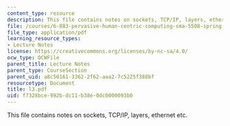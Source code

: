 ```yaml
---
content_type: resource
description: This file contains notes on sockets, TCP/IP, layers, ethernet etc.
file: /courses/6-883-pervasive-human-centric-computing-sma-5508-spring-2006/f7328bce992bdc11b38e0dc0000093b0_l3.pdf
file_type: application/pdf
learning_resource_types:
- Lecture Notes
license: https://creativecommons.org/licenses/by-nc-sa/4.0/
ocw_type: OCWFile
parent_title: Lecture Notes
parent_type: CourseSection
parent_uid: a8c50161-3362-2f62-aaa2-7c5225f388bf
resourcetype: Document
title: l3.pdf
uid: f7328bce-992b-dc11-b38e-0dc0000093b0
---
```

This file contains notes on sockets, TCP/IP, layers, ethernet etc.